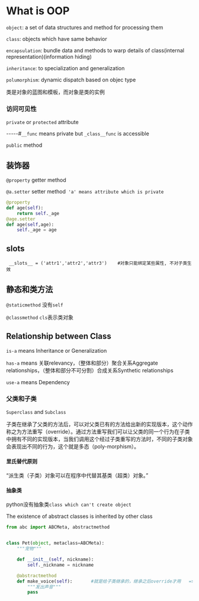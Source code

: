 # What is OOP
`object`: a set of data structures and method for processing them

``class``: objects which have same behavior

`encapsulation`: bundle data and methods to warp details of class(internal representation)(information hiding)

`inheritance`: to specialization and generalization

`polumorphism`: dynamic dispatch based on objec type

类是对象的蓝图和模板，而对象是类的实例

### 访问可见性
`private` or `protected` attribute   

-----#`__func` means private but `_class__func` is accessible

`public`  method

## 装饰器
`@property` getter method

`@a.setter` setter method` 'a' means attribute which is private`

```python
@property
def age(self):
    return self._age
@age.setter
def age(self,age):
    self._age = age    
```
## __slots__
```pyhton
 __slots__ = ('attr1','attr2','attr3')    #对象只能绑定某些属性, 不对子类生效
```

## 静态和类方法
`@staticmethod` 没有`self`

`@classmethod` `cls`表示类对象

## Relationship between Class
`is-a` means Inheritance or Generalization

`has-a` means 关联relevancy，（整体和部分）聚合关系Aggregate relationships，（整体和部分不可分割）合成关系Synthetic relationships

`use-a` means Dependency

### 父类和子类
`Superclass` and `Subclass`

子类在继承了父类的方法后，可以对父类已有的方法给出新的实现版本，这个动作称之为方法重写（override）。通过方法重写我们可以让父类的同一个行为在子类中拥有不同的实现版本，当我们调用这个经过子类重写的方法时，不同的子类对象会表现出不同的行为，这个就是多态（poly-morphism）。
#### 里氏替代原则
“派生类（子类）对象可以在程序中代替其基类（超类）对象。”
#### 抽象类
python没有抽象类`class which can't create object`

The existence of abstract classes is inherited by other class
```python
from abc import ABCMeta, abstractmethod


class Pet(object, metaclass=ABCMeta):
    """宠物"""

    def __init__(self, nickname):
        self._nickname = nickname

    @abstractmethod
    def make_voice(self):       #就是给子类继承的，继承之后override才用   => poly-morphism
        """发出声音"""
        pass
```

